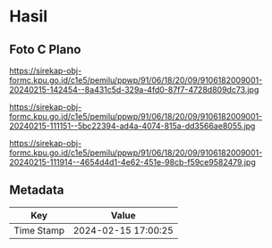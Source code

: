 # Hasil

## Foto C Plano

https://sirekap-obj-formc.kpu.go.id/c1e5/pemilu/ppwp/91/06/18/20/09/9106182009001-20240215-142454--8a431c5d-329a-4fd0-87f7-4728d809dc73.jpg

https://sirekap-obj-formc.kpu.go.id/c1e5/pemilu/ppwp/91/06/18/20/09/9106182009001-20240215-111151--5bc22394-ad4a-4074-815a-dd3566ae8055.jpg

https://sirekap-obj-formc.kpu.go.id/c1e5/pemilu/ppwp/91/06/18/20/09/9106182009001-20240215-111914--4654d4d1-4e62-451e-98cb-f59ce9582479.jpg


## Metadata

| Key        | Value               |
| ---------- | ------------------- |
| Time Stamp | 2024-02-15 17:00:25 |



